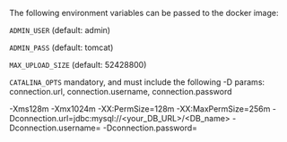 
The following environment variables can be passed to the docker image:

`ADMIN_USER` (default: admin)

`ADMIN_PASS` (default: tomcat)

`MAX_UPLOAD_SIZE` (default: 52428800)
 
`CATALINA_OPTS`  mandatory, and must include the following -D params: connection.url, connection.username, connection.password

-Xms128m -Xmx1024m -XX:PermSize=128m -XX:MaxPermSize=256m -Dconnection.url=jdbc:mysql://<your_DB_URL>/<DB_name> -Dconnection.username= -Dconnection.password=